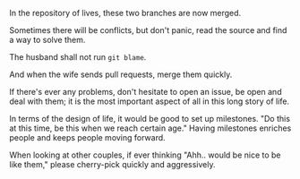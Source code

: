 In the repository of lives, these two branches are now merged.

Sometimes there will be conflicts, but don't panic, read the source and find a way to solve them.

The husband shall not run `git blame`.

And when the wife sends pull requests, merge them quickly.

If there's ever any problems, don't hesitate to open an issue, be open and deal with them; it is the most important aspect of all in this long story of life.

In terms of the design of life, it would be good to set up milestones. "Do this at this time, be this when we reach certain age." Having milestones enriches people and keeps people moving forward.

When looking at other couples, if ever thinking "Ahh.. would be nice to be like them," please cherry-pick quickly and aggressively.
